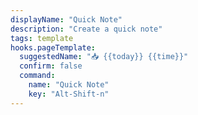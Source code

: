 ```yaml
---
displayName: "Quick Note"
description: "Create a quick note"
tags: template
hooks.pageTemplate:
  suggestedName: "📥 {{today}} {{time}}"
  confirm: false
  command:
    name: "Quick Note"
    key: "Alt-Shift-n"
---
```

